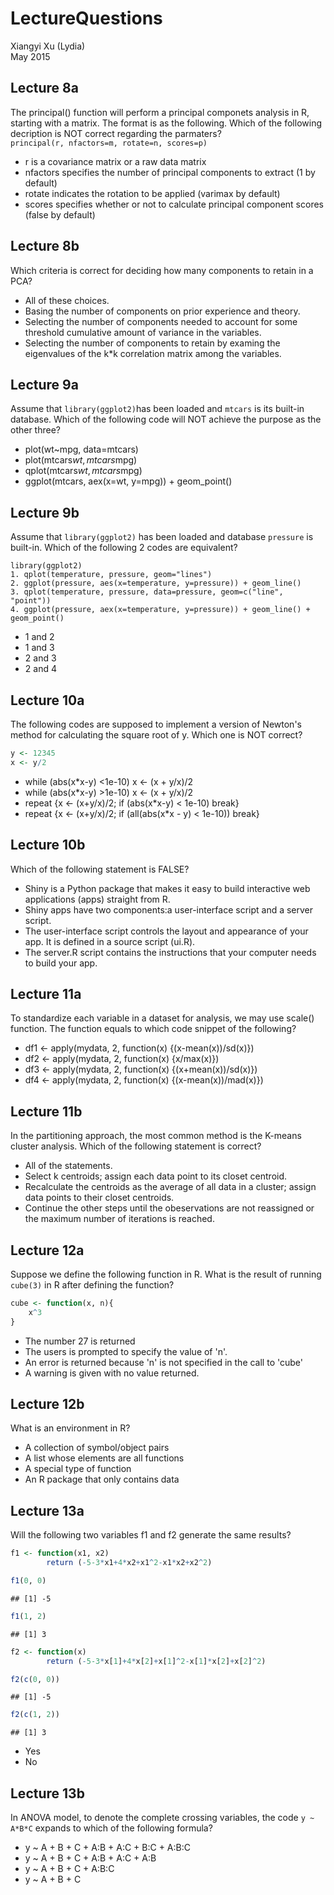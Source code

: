 # LectureQuestions
Xiangyi Xu (Lydia)  
May 2015  


## Lecture 8a

The principal() function will perform a principal componets analysis in R, starting with a matrix. The format is as the following. Which of the following decription is NOT correct regarding the parmaters?                
`principal(r, nfactors=m, rotate=n, scores=p)`                     

* r is a covariance matrix or a raw data matrix 
* nfactors specifies the number of principal components to extract (1 by default)
* rotate indicates the rotation to be applied (varimax by default)
* scores specifies whether or not to calculate principal component scores 
(false by default)

## Lecture 8b

Which criteria is correct for deciding how many components to retain in a PCA? 

* All of these choices.
* Basing the number of components on prior experience and theory. 
* Selecting the number of components needed to account for some threshold cumulative amount of variance in the variables.
* Selecting the number of components to retain by examing the eigenvalues of 
the k*k correlation matrix among the variables.

## Lecture 9a

Assume that `library(ggplot2)`has been loaded and `mtcars` is its built-in 
database. Which of the following code will NOT achieve the purpose as the other three?  

* plot(wt~mpg, data=mtcars) 
* plot(mtcars$wt, mtcars$mpg)
* qplot(mtcars$wt, mtcars$mpg)
* ggplot(mtcars, aex(x=wt, y=mpg)) + geom_point()

## Lecture 9b

Assume that `library(ggplot2)` has been loaded and database `pressure` is built-in. Which of the following 2 codes are equivalent?

```
library(ggplot2)
1. qplot(temperature, pressure, geom="lines")
2. ggplot(pressure, aes(x=temperature, y=pressure)) + geom_line()
3. qplot(temperature, pressure, data=pressure, geom=c("line", "point"))
4. ggplot(pressure, aex(x=temperature, y=pressure)) + geom_line() + geom_point()
```

* 1 and 2
* 1 and 3
* 2 and 3
* 2 and 4

## Lecture 10a

The following codes are supposed to implement a version of Newton's method for calculating the square root of y. Which one is NOT correct? 

```r
y <- 12345
x <- y/2
```

* while (abs(x*x-y) <1e-10) x <- (x + y/x)/2
* while (abs(x*x-y) >1e-10) x <- (x + y/x)/2
* repeat {x <- (x+y/x)/2; if (abs(x*x-y) < 1e-10) break}
* repeat {x <- (x+y/x)/2; if (all(abs(x*x - y) < 1e-10)) break}

## Lecture 10b

Which of the following statement is FALSE?

* Shiny is a Python package that makes it easy to build interactive web 
applications (apps) straight from R.
* Shiny apps have two components:a user-interface script and a server script.
* The user-interface script controls the layout and appearance of your app. 
It is defined in a source script (ui.R).
* The server.R script contains the instructions that your computer needs to 
build your app. 

## Lecture 11a

To standardize each variable in a dataset for analysis, we may use scale() function. The function equals to which code snippet of the following?

* df1 <- apply(mydata, 2, function(x) {(x-mean(x))/sd(x)})
* df2 <- apply(mydata, 2, function(x) {x/max(x)})
* df3 <- apply(mydata, 2, function(x) {(x+mean(x))/sd(x)})
* df4 <- apply(mydata, 2, function(x) {(x-mean(x))/mad(x)})

## Lecture 11b

In the partitioning approach, the most common method is the K-means cluster analysis. Which of the following statement is correct?

* All of the statements. 
* Select k centroids; assign each data point to its closet centroid.
* Recalculate the centroids as the average of all data in a cluster; 
assign data points to their closet centroids.
* Continue the other steps until the obeservations are not reassigned or the maximum number of iterations is reached.

## Lecture 12a

Suppose we define the following function in R. What is the result of 
running `cube(3)` in R after defining the function?

```r
cube <- function(x, n){
    x^3
}
```

* The number 27 is returned
* The users is prompted to specify the value of 'n'. 
* An error is returned because 'n' is not specified in the call to 'cube' 
* A warning is given with no value returned. 

## Lecture 12b

What is an environment in R?

* A collection of symbol/object pairs 
* A list whose elements are all functions 
* A special type of function 
* An R package that only contains data 

## Lecture 13a

Will the following two variables f1 and f2 generate the same results?

```r
f1 <- function(x1, x2) 
        return (-5-3*x1+4*x2+x1^2-x1*x2+x2^2)

f1(0, 0)
```

```
## [1] -5
```

```r
f1(1, 2)
```

```
## [1] 3
```

```r
f2 <- function(x)
        return (-5-3*x[1]+4*x[2]+x[1]^2-x[1]*x[2]+x[2]^2)

f2(c(0, 0))
```

```
## [1] -5
```

```r
f2(c(1, 2))
```

```
## [1] 3
```

* Yes
* No

## Lecture 13b
In ANOVA model, to denote the complete crossing variables, the code `y ~ A*B*C`
expands to which of the following formula?

* y ~ A + B + C + A:B + A:C + B:C + A:B:C
* y ~ A + B + C + A:B + A:C + A:B
* y ~ A + B + C + A:B:C
* y ~ A + B + C
